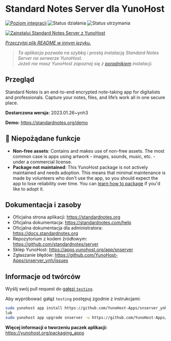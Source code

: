 <!--
To README zostało automatycznie wygenerowane przez <https://github.com/YunoHost/apps/tree/master/tools/readme_generator>
Nie powinno być ono edytowane ręcznie.
-->

# Standard Notes Server dla YunoHost

[![Poziom integracji](https://apps.yunohost.org/badge/integration/snserver)](https://ci-apps.yunohost.org/ci/apps/snserver/)
![Status działania](https://apps.yunohost.org/badge/state/snserver)
![Status utrzymania](https://apps.yunohost.org/badge/maintained/snserver)

[![Zainstaluj Standard Notes Server z YunoHost](https://install-app.yunohost.org/install-with-yunohost.svg)](https://install-app.yunohost.org/?app=snserver)

*[Przeczytaj plik README w innym języku.](./ALL_README.md)*

> *Ta aplikacja pozwala na szybką i prostą instalację Standard Notes Server na serwerze YunoHost.*  
> *Jeżeli nie masz YunoHost zapoznaj się z [poradnikiem](https://yunohost.org/install) instalacji.*

## Przegląd

Standard Notes is an end-to-end encrypted note-taking app for digitalists and professionals. Capture your notes, files, and life’s work all in one secure place.


**Dostarczona wersja:** 2023.01.26~ynh3

**Demo:** <https://standardnotes.org/demo>
## :red_circle: Niepożądane funkcje

- **Non-free assets**: Contains and makes use of non-free assets. The most common case is apps using artwork - images, sounds, music, etc. - under a commercial license.
- **Package not maintained**: This YunoHost package is not actively maintained and needs adoption. This means that minimal maintenance is made by volunteers who don't use the app, so you should expect the app to lose reliability over time. You can [learn how to package](https://yunohost.org/packaging_apps_intro) if you'd like to adopt it.

## Dokumentacja i zasoby

- Oficjalna strona aplikacji: <https://standardnotes.org>
- Oficjalna dokumentacja: <https://standardnotes.com/help>
- Oficjalna dokumentacja dla administratora: <https://docs.standardnotes.org>
- Repozytorium z kodem źródłowym: <https://github.com/standardnotes/server>
- Sklep YunoHost: <https://apps.yunohost.org/app/snserver>
- Zgłaszanie błędów: <https://github.com/YunoHost-Apps/snserver_ynh/issues>

## Informacje od twórców

Wyślij swój pull request do [gałęzi `testing`](https://github.com/YunoHost-Apps/snserver_ynh/tree/testing).

Aby wypróbować gałąź `testing` postępuj zgodnie z instrukcjami:

```bash
sudo yunohost app install https://github.com/YunoHost-Apps/snserver_ynh/tree/testing --debug
lub
sudo yunohost app upgrade snserver -u https://github.com/YunoHost-Apps/snserver_ynh/tree/testing --debug
```

**Więcej informacji o tworzeniu paczek aplikacji:** <https://yunohost.org/packaging_apps>

